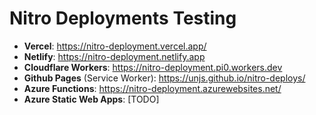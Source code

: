 # Nitro Deployments Testing

- **Vercel**: https://nitro-deployment.vercel.app/
- **Netlify**: https://nitro-deployment.netlify.app
- **Cloudflare Workers**: https://nitro-deployment.pi0.workers.dev
- **Github Pages** (Service Worker): https://unjs.github.io/nitro-deploys/
- **Azure Functions**: https://nitro-deployment.azurewebsites.net/
- **Azure Static Web Apps**: [TODO]
